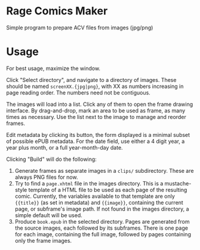 Rage Comics Maker
=======

Simple program to prepare ACV files from images (jpg/png)


Usage
=====

For best usage, maximize the window.

Click "Select directory", and navigate to a directory of images. 
These should be named `screenXX.{jpg|png}`, with XX as numbers increasing in
page reading order. The numbers need not be contiguous.

The images will load into a list. Click any of them to open the frame drawing interface.
By drag-and-drop, mark an area to be used as frame, as many times as necessary.
Use the list next to the image to manage and reorder frames.

Edit metadata by clicking its button, the form displayed is a minimal subset of
possible ePUB metadata. For the date field, use either a 4 digit year, a year plus month,
or a full year-month-day date.

Clicking "Build" will do the following:

1. Generate frames as separate images in a `clips/` subdirectory. These are always PNG files for now.
2. Try to find a `page.xhtml` file in the images directory. This is a mustache-style template of a HTML file
to be used as each page of the resulting comic. Currently, the variables available to that template
are only `{{title}}` (as set in metadata) and `{{image}}`, containing the current page, or subframe's image path.
If not found in the images directory, a simple default will be used.
3. Produce `book.epub`  in the selected directory. Pages are generated from the source images,
each followed by its subframes. There is one page for each image, containing the full image,
followed by pages containing only the frame images.

 
